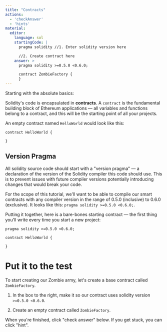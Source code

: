 ```yaml
---
title: "Contracts"
actions:
  - 'checkAnswer'
  - 'hints'
material:
  editor:
    language: sol
    startingCode: |
      pragma solidity //1. Enter solidity version here

      //2. Create contract here
    answer: >
      pragma solidity >=0.5.0 <0.6.0;

      contract ZombieFactory {
      }
---
```


Starting with the absolute basics:

Solidity's code is encapsulated in **contracts**. A `contract` is the fundamental building block of Ethereum applications — all variables and functions belong to a contract, and this will be the starting point of all your projects.

An empty contract named `HelloWorld` would look like this:

    contract HelloWorld {
    
    }
    

## Version Pragma

All solidity source code should start with a "version pragma" — a declaration of the version of the Solidity compiler this code should use. This is to prevent issues with future compiler versions potentially introducing changes that would break your code.

For the scope of this tutorial, we'll want to be able to compile our smart contracts with any compiler version in the range of 0.5.0 (inclusive) to 0.6.0 (exclusive). It looks like this: `pragma solidity >=0.5.0 <0.6.0;`.

Putting it together, here is a bare-bones starting contract — the first thing you'll write every time you start a new project:

    pragma solidity >=0.5.0 <0.6.0;
    
    contract HelloWorld {
    
    }
    

# Put it to the test

To start creating our Zombie army, let's create a base contract called `ZombieFactory`.

1. In the box to the right, make it so our contract uses solidity version `>=0.5.0 <0.6.0`.

2. Create an empty contract called `ZombieFactory`.

When you're finished, click "check answer" below. If you get stuck, you can click "hint".
